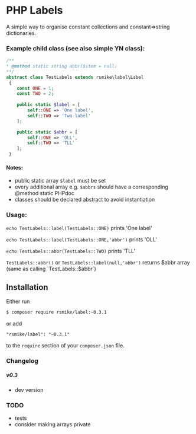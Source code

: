 # PHP Labels

A simple way to organise constant collections and constant=>string dictionaries.

### Example child class (see also simple YN class):
```php
/**
* @method static string abbr($item = null)
**/
abstract class TestLabels extends rsmike\label\Label
 {
    const ONE = 1;
    const TWO = 2;
    
    public static $label = [
        self::ONE => 'One label',
        self::TWO => 'Two label'
    ];

    public static $abbr = [
        self::ONE => 'OLL',
        self::TWO => 'TLL'
    ];
 }
 ```

#### Notes:
* public static array `$label` must be set
* every additional array e.g. `$abbrs` should have a corresponding @method static PHPdoc
* classes should be declared abstract to avoid instantiation

### Usage:
`echo TestLabels::label(TestLabels::ONE)` prints 'One label' 

`echo TestLabels::label(TestLabels::ONE,'abbr')` prints 'OLL'

`echo TestLabels::abbr(TestLabels::TWO)` prints 'TLL'

`TestLabels::abbr()` or `TestLabels::label(null,'abbr')` returns $abbr array (same as calling `TestLabels::$abbr`)

## Installation

Either run
```bash
$ composer require rsmike/label:~0.3.1
```

or add
```
"rsmike/label": "~0.3.1"
```
to the `require` section of your `composer.json` file.

### Changelog
##### v0.3
* dev version

### TODO

 * tests
 * consider making arrays private